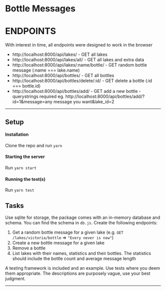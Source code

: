 # Bottle Messages

# ENDPOINTS

With interest in time, all endpoints were designed to work in the browser

* http://localhost:8000/api/lakes/ - GET all lakes
* http://localhost:8000/api/lakes/all/ - GET all lakes and extra data
* http://localhost:8000/api/lakes/:name/bottle/ - GET random bottle message (:name === lake.name)
* http://localhost:8000/api/bottles/ - GET all bottles
* http://localhost:8000/api/bottles/delete/:id/ - GET delete a bottle (:id === bottle.id)
* http://localhost:8000/api/bottles/add/ - GET add a new bottle - querystrings required eg.
    http://localhost:8000/api/bottles/add/?id=1&message=any message you want&lake_id=2

---

## Setup
#### Installation
Clone the repo and run `yarn`
#### Starting the server
Run `yarn start`
#### Running the test(s)
Run `yarn test`

## Tasks
Use sqlite for storage, the package comes with an in-memory database and schema. You can find the schema in `db.js`. Create the following endpoints:

1. Get a random bottle message for a given lake (e.g. `GET /lakes/victoria/bottle` => `"Every never is now"`)
2. Create a new bottle message for a given lake
3. Remove a bottle
4. List lakes with their names, statistics and their bottles. The statistics should include the bottle count and average message length

A testing framework is included and an example. Use tests where you deem them appropriate. The descriptions are purposely vague, use your best judgment.

---
